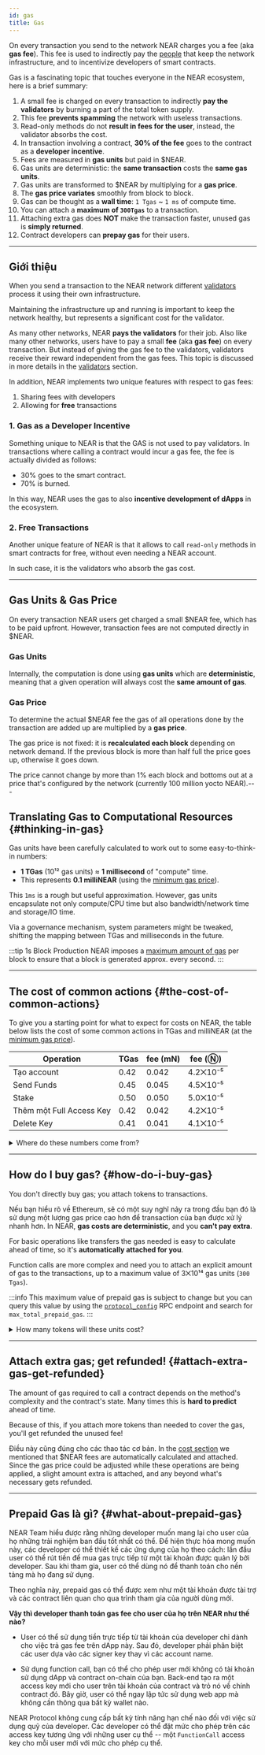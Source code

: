 ```yaml
---
id: gas
title: Gas
---
```


On every transaction you send to the network NEAR charges you a fee (aka **gas fee**). This fee is used to indirectly pay the [people](../validators.md) that keep the network infrastructure, and to incentivize developers of smart contracts.

Gas is a fascinating topic that touches everyone in the NEAR ecosystem, here is a brief summary:

1. A small fee is charged on every transaction to indirectly **pay the validators** by burning a part of the total token supply.
2. This fee **prevents spamming** the network with useless transactions.
3. Read-only methods do not **result in fees for the user**, instead, the validator absorbs the cost.
4. In transaction involving a contract, **30% of the fee** goes to the contract as a **developer incentive**.
5. Fees are measured in **gas units** but paid in $NEAR.
6. Gas units are deterministic: the **same transaction** costs the **same gas units**.
7. Gas units are transformed to $NEAR by multiplying for a **gas price**.
8. The **gas price variates** smoothly from block to block.
9. Gas can be thought as a **wall time**: `1 Tgas` ~ `1 ms` of compute time.
10. You can attach a **maximum of `300Tgas`** to a transaction.
11. Attaching extra gas does **NOT** make the transaction faster, unused gas is **simply returned**.
12. Contract developers can **prepay gas** for their users.

---

## Giới thiệu
When you send a transaction to the NEAR network different [validators](../validators.md) process it using their own infrastructure.

Maintaining the infrastructure up and running is important to keep the network healthy, but represents a significant cost for the validator.

As many other networks, NEAR **pays the validators** for their job. Also like many other networks, users have to pay a small **fee** (aka **gas fee**) on every transaction. But instead of giving the gas fee to the validators, validators receive their reward independent from the gas fees. This topic is discussed in more details in the [validators](../validators.md) section.

In addition, NEAR implements two unique features with respect to gas fees:
1. Sharing fees with developers
2. Allowing for **free** transactions

### 1. Gas as a Developer Incentive
Something unique to NEAR is that the GAS is not used to pay validators. In transactions where calling a contract would incur a gas fee, the fee is actually divided as follows:
- 30% goes to the smart contract.
- 70% is burned.

In this way, NEAR uses the gas to also **incentive development of dApps** in the ecosystem.

### 2. Free Transactions
Another unique feature of NEAR is that it allows to call `read-only` methods in smart contracts for free, without even needing a NEAR account.

In such case, it is the validators who absorb the gas cost.

---

## Gas Units & Gas Price
On every transaction NEAR users get charged a small $NEAR fee, which has to be paid upfront. However, transaction fees are not computed directly in $NEAR.

### Gas Units
Internally, the computation is done using **gas units** which are **deterministic**, meaning that a given operation will always cost the **same amount of gas**.

### Gas Price
To determine the actual $NEAR fee the gas of all operations done by the transaction are added up are multiplied by a **gas price**.

The gas price is not fixed: it is **recalculated each block** depending on network demand. If the previous block is more than half full the price goes up, otherwise it goes down.

The price cannot change by more than 1% each block and bottoms out at a price that's configured by the network (currently 100 million yocto NEAR).<!-- Note that the gas price can differ between NEAR's mainnet & testnet. \[Check the gas price\](#whats-the-price-of-gas-right-now). -->---

## Translating Gas to Computational Resources {#thinking-in-gas}
Gas units have been carefully calculated to work out to some easy-to-think-in numbers:

- **1 TGas** (10¹² gas units) ≈ **1 millisecond** of "compute" time.
- This represents **0.1 milliNEAR** (using the [minimum gas price](#how-is-the-gas-price-computed)).

This `1ms` is a rough but useful approximation. However, gas units encapsulate not only compute/CPU time but also bandwidth/network time and storage/IO time.

Via a governance mechanism, system parameters might be tweaked, shifting the mapping between TGas and milliseconds in the future.

:::tip 1s Block Production NEAR imposes a [maximum amount of gas](/api/rpc/setup#protocol-config) per block to ensure that a block is generated approx. every second. :::


---

## The cost of common actions {#the-cost-of-common-actions}

To give you a starting point for what to expect for costs on NEAR, the table below lists the cost of some common actions in TGas and milliNEAR (at the [minimum gas price](#how-is-the-gas-price-computed)).

| Operation                | TGas | fee (mN) | fee (Ⓝ)  |
| ------------------------ | ---- | -------- | -------- |
| Tạo account              | 0.42 | 0.042    | 4.2⨉10⁻⁵ |
| Send Funds               | 0.45 | 0.045    | 4.5⨉10⁻⁵ |
| Stake                    | 0.50 | 0.050    | 5.0⨉10⁻⁵ |
| Thêm một Full Access Key | 0.42 | 0.042    | 4.2⨉10⁻⁵ |
| Delete Key               | 0.41 | 0.041    | 4.1⨉10⁻⁵ |

<details class="info">
<summary>Where do these numbers come from?</summary>

NEAR is [configured](https://github.com/near/nearcore/blob/master/core/primitives/res/runtime_configs/parameters.yaml) with base costs. An example:

```json
  transfer_cost: {
    send_sir:     115123062500,
    send_not_sir: 115123062500,
    execution:    115123062500
  }
```

The "sir" here stands for "sender is receiver". Tất cả giá trị đều giống hệt nhau, nhưng chúng có thể thay đổi trong tương lai.

When you make a request to transfer funds, NEAR immediately deducts the appropriate `send` amount from your account. Then it creates a _receipt_, an internal book-keeping mechanism to facilitate NEAR's asynchronous, sharded design (if you're coming from Ethereum, forget what you know about Ethereum's receipts, as they're completely different). Creating a receipt has its own associated costs:

```json
  action_receipt_creation_config: {
    send_sir:     108059500000,
    send_not_sir: 108059500000,
    execution:    108059500000
  }
```
You can query this value by using the [`protocol_config`](/api/rpc/setup#protocol-config) RPC endpoint and search for `action_receipt_creation_config`.

The appropriate `send` amount for creating this receipt is also immediately deducted from your account.

The "transfer" action won't be finalized until the next block. At this point, the `execution` amount for each of these actions will be deducted from your account (something subtle: the gas units on this next block could be multiplied by a gas price that's up to 1% different, since gas price is recalculated on each block). Adding it all up to find the total transaction fee:

```
    (transfer_cost.send_not_sir  + action_receipt_creation_config.send_not_sir ) * gas_price_at_block_1 +
    (transfer_cost.execution + action_receipt_creation_config.execution) * gas_price_at_block_2
```

</details>

---

## How do I buy gas? {#how-do-i-buy-gas}

You don't directly buy gas; you attach tokens to transactions.

Nếu bạn hiểu rõ về Ethereum, sẽ có một suy nghĩ nảy ra trong đầu bạn đó là sử dụng một lượng gas price cao hơn để transaction của bạn được xử lý nhanh hơn. In NEAR, **gas costs are deterministic**, and you **can't pay extra**.

For basic operations like transfers the gas needed is easy to calculate ahead of time, so it's **automatically attached for you**.

Function calls are more complex and need you to attach an explicit amount of gas to the transactions, up to a maximum value of 3⨉10¹⁴ gas units (`300 Tgas`).

:::info This maximum value of prepaid gas is subject to change but you can query this value by using the [`protocol_config`](/api/rpc/protocol#protocol-config) RPC endpoint and search for `max_total_prepaid_gas`. :::

<details class="warning">
<summary>How many tokens will these units cost?</summary>
Note that you are greenlighting a maximum number of gas _units_, not a number of NEAR tokens or yoctoNEAR.

Những unit này sẽ nhân với gas price tại block mà chúng được xử lý. Nếu những function call tạo các cross-contract call, sau đó các phần phân biệt của function sẽ được xử lý ở các block khác, và có thể sử dụng mức gas price khác nhau. At a minimum, the function will take two blocks to complete, as explained in [where those numbers come from](#the-cost-of-common-actions).

Giải sử mức gas price tối thiểu của hệ thống là 100 triệu yoctoNEAR trong suốt quá trình vận hành, thì lượng gas đi kèm tối đa là 3⨉10¹⁴ dường như sẽ cho phép chi tiêu tối đa 3⨉10²² yN. However, there's also a pessimistic multiplier of about 6.4 to [prevent shard congestion](https://github.com/near/NEPs/issues/67).

Nhân cả ba con số này, chúng ta thấy rằng, nếu gas price ở mức tối thiểu, thì gas unit tối đa được phép được đính kèm cho các hoạt động vào khoảng 0.2Ⓝ. Nếu gas price cao hơn mức tối thiểu, khoản phí này có thể cao hơn.

Điều gì sẽ xảy ra nếu gas price ở mức tối thiểu ở block đầu tiên, nhưng quá trình thực hiện phải mất nhiều block để hoàn thành, và các block tiếp theo đó có gas price cao hơn? Chi phí có thể nhiều hơn ~0.2Ⓝ? Câu trả lời là không. Hệ số pessimistic giải thích cho trường hợp này.

</details>

---

## Attach extra gas; get refunded! {#attach-extra-gas-get-refunded}
The amount of gas required to call a contract depends on the method's complexity and the contract's state. Many times this is **hard to predict** ahead of time.

Because of this, if you attach more tokens than needed to cover the gas, you'll get refunded the unused fee!

Điều này cũng đúng cho các thao tác cơ bản. In the [cost section](#the-cost-of-common-actions-the-cost-of-common-actions) we mentioned that $NEAR fees are automatically calculated and attached. Since the gas price could be adjusted while these operations are being applied, a slight amount extra is attached, and any beyond what's necessary gets refunded.

---

## Prepaid Gas là gì? {#what-about-prepaid-gas}

NEAR Team hiểu được rằng những developer muốn mang lại cho user của họ những trải nghiệm ban đầu tốt nhất có thể. Để hiện thực hóa mong muốn này, các developer có thể thiết kế các ứng dụng của họ theo cách: lần đầu user có thể rút tiền để mua gas trực tiếp từ một tài khoản được quản lý bởi developer. Sau khi tham gia, user có thể dùng nó để thanh toán cho nền tảng mà họ đang sử dụng.

Theo nghĩa này, prepaid gas có thể được xem như một tài khoản được tài trợ và các contract liên quan cho qua trình tham gia của người dùng mới.

**Vậy thì developer thanh toán gas fee cho user của họ trên NEAR như thế nào?**

- User có thể sử dụng tiền trực tiếp từ tài khoản của developer chỉ dành cho việc trả gas fee trên dApp này. Sau đó, developer phải phân biệt các user dựa vào các signer key thay vì các account name.

- Sử dụng function call, bạn có thể cho phép user mới không có tài khoản sử dụng dApp và contract on-chain của bạn. Back-end tạo ra một access key mới cho user trên tài khoản của contract và trỏ nó về chính contract đó. Bây giờ, user có thể ngay lập tức sử dụng web app mà không cần thông qua bất kỳ wallet nào.

NEAR Protocol không cung cấp bất kỳ tính năng hạn chế nào đối với việc sử dụng quỹ của developer. Các developer có thể đặt mức cho phép trên các access key tương ứng với những user cụ thể -- một `FunctionCall` access key cho mỗi user mới với mức cho phép cụ thể.
